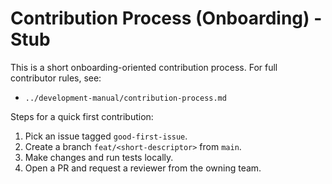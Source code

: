 # Contribution Process (Onboarding) - Stub

This is a short onboarding-oriented contribution process. For full contributor rules, see:
- `../development-manual/contribution-process.md`

Steps for a quick first contribution:
1. Pick an issue tagged `good-first-issue`.
2. Create a branch `feat/<short-descriptor>` from `main`.
3. Make changes and run tests locally.
4. Open a PR and request a reviewer from the owning team.
